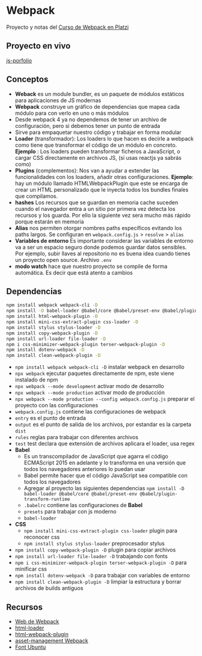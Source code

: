 # Webpack
Proyecto y notas del [Curso de Webpack en Platzi](https://platzi.com/clases/webpack/)

## Proyecto en vivo
[js-porfolio](https://hectormoreira.github.io/js-portfolio/dist/)

## Conceptos
- **Weback** es un module bundler, es un paquete de módulos estáticos para aplicaciones de JS modernas
- **Webpack** construye un gráfico de dependencias que mapea cada módulo para con verlo en uno o más módulos
- Desde webpack 4 ya no dependemos de tener un archivo de configuración, pero si debemos tener un punto de entrada
- Sirve para empaquetar nuestro código y trabajar en forma modular
- **Loader** (transformador): Los loaders lo que hacen es decirle a webpack como tiene que transformar el código de un módulo en concreto. **Ejemplo** : Los loaders pueden transformar ficheros a JavaScript, o cargar CSS directamente en archivos JS, (si usas reactjs ya sabrás como)
- **Plugins** (complementos): Nos van a ayudar a extender las funcionalidades con los loaders, añadir otras configuraciones. **Ejemplo**: hay un módulo llamado HTMLWebpackPlugin que este se encarga de crear un HTML personalizado que le inyecta todos los bundles finales que compilamos.
- **hashes** Los recursos que se guardan en memoria cache suceden cuando el navegador entra a un sitio por primera vez detecta los recursos y los guarda. Por ello la siguiente vez sera mucho más rápido porque estarán en memoria
- **Alias** nos permiten otorgar nombres paths específicos evitando los paths largos. Se configuran en `webpack.config.js` > `resolve` > `alias`
- **Variables de entorno** Es importante considerar las variables de entorno va a ser un espacio seguro donde podemos guardar datos sensibles. Por ejemplo, subir llaves al repositorio no es buena idea cuando tienes un proyecto open source. Archivo `.env`
- **modo watch** hace que nuestro proyecto se compile de forma automática. Es decir que está atento a cambios

## Dependencias
```sh
npm install webpack webpack-cli -D
npm install -D babel-loader @babel/core @babel/preset-env @babel/plugin-transform-runtime -D
npm install html-webpack-plugin -D
npm install mini-css-extract-plugin css-loader -D
npm install stylus stylus-loader -D
npm install copy-webpack-plugin -D
npm install url-loader file-loader -D
npm i css-minimizer-webpack-plugin terser-webpack-plugin -D
npm install dotenv-webpack -D
npm install clean-webpack-plugin -D
```
- `npm install webpack webpack-cli -D` instalar webpack en desarrollo
- `npx webpack` ejecutar paquetes directamente de npm, este viene instalado de npm
- `npx webpack --mode development` activar modo de desarrollo
- `npx webpack --mode production` activar modo de producción
- `npx webpack --mode production --config webpack.config.js` preparar el proyecto con las configuraciones
- `webpack.config.js` contiene las configuraciones de webpack
- `entry` es el punto de entrada
- `output` es el punto de salida de los archivos, por estandar es la carpeta `dist`
- `rules` reglas para trabajar con diferentes archivos
- `test` test declara que extensión de archivos aplicara el loader, usa regex
- **Babel**
    - Es un transcompilador de JavaScript que agarra el código ECMAScript 2015 en adelante y lo transforma en una versión que todos los navegadores anteriores lo puedan usar
    - Babel permite hacer que el código JavaScript sea compatible con todos los navegadores
    - Agregar al proyecto las siguientes dependencias `npm install -D babel-loader @babel/core @babel/preset-env @babel/plugin-transform-runtime`
    - `.babelrc` contiene las configuraciones de **Babel**
    - `presets` para trabajar con js moderno
    - `babel-loader`
- **CSS**
    - `npm install mini-css-extract-plugin css-loader` plugin para reconocer css
    - `npm install stylus stylus-loader` preprocesador stylus
- `npm install copy-webpack-plugin -D` plugin para copiar archivos
- `npm install url-loader file-loader -D` trabajando con fonts
- `npm i css-minimizer-webpack-plugin terser-webpack-plugin -D` para minificar css
- `npm install dotenv-webpack -D` para trabajar con variables de entorno
- `npm install clean-webpack-plugin -D` limpiar la estructura y borrar archivos de builds antiguos


## Recursos
- [Web de Webpack](https://webpack.js.org/)
- [html-loader](https://webpack.js.org/loaders/html-loader/)
- [html-webpack-plugin](https://webpack.js.org/plugins/html-webpack-plugin/)
- [asset-management Webpack](https://webpack.js.org/guides/asset-management/#loading-images)
- [Font Ubuntu](http://google-webfonts-helper.herokuapp.com/fonts/ubuntu?subsets=cyrillic,latin)